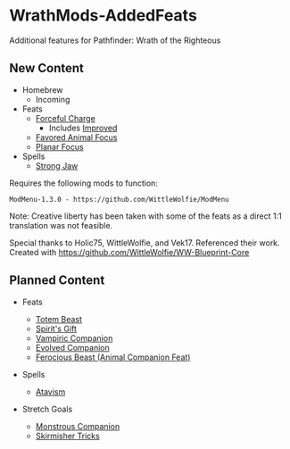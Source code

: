 # WrathMods-AddedFeats
Additional features for Pathfinder: Wrath of the Righteous

## New Content

* Homebrew
    * Incoming
* Feats
    * [Forceful Charge](https://www.d20pfsrd.com/feats/animal-companion-feats/forceful-charge/)
        * Includes [Improved](https://www.d20pfsrd.com/feats/animal-companion-feats/improved-forceful-charge/)
    * [Favored Animal Focus](https://www.d20pfsrd.com/feats/animal-companion-feats/favored-animal-focus-animal-companion-feat/)
    * [Planar Focus](https://www.d20pfsrd.com/feats/general-feats/planar-focus/)
* Spells
    * [Strong Jaw](https://www.d20pfsrd.com/magic/all-spells/s/strong-jaw/)

Requires the following mods to function:
```
ModMenu-1.3.0 - https://github.com/WittleWolfie/ModMenu
```


Note: Creative liberty has been taken with some of the feats as a direct 1:1 translation was not feasible.

Special thanks to Holic75, WittleWolfie, and Vek17. Referenced their work.
Created with https://github.com/WittleWolfie/WW-Blueprint-Core

## Planned Content
* Feats
   * [Totem Beast](https://www.d20pfsrd.com/feats/general-feats/totem-beast/)
   * [Spirit's Gift](https://www.d20pfsrd.com/feats/general-feats/spirit-s-gift)
   * [Vampiric Companion](https://www.d20pfsrd.com/feats/general-feats/vampiric-companion/)
   * [Evolved Companion](https://www.d20pfsrd.com/feats/general-feats/evolved-companion)
   * [Ferocious Beast (Animal Companion Feat)](https://www.d20pfsrd.com/feats/animal-companion-feats/ferocious-beast-animal-companion-feat-combat/)

* Spells
   * [Atavism](https://www.d20pfsrd.com/magic/all-spells/a/atavism/)

* Stretch Goals
   * [Monstrous Companion](https://www.d20pfsrd.com/feats/general-feats/monstrous-companion)
   * [Skirmisher Tricks](https://www.d20pfsrd.com/classes/core-classes/ranger/archetypes/paizo-ranger-archetypes/skirmisher/)

